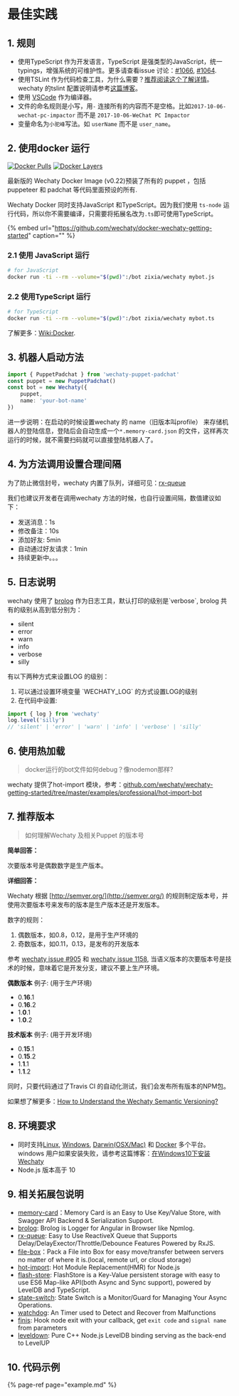 # 最佳实践

## 1. 规则 <a id="rule"></a>

* 使用TypeScript 作为开发语言，TypeScript 是强类型的JavaScript，统一typings，增强系统的可维护性。更多请查看issue 讨论：[\#1066](github.com/wechaty/wechaty/issues/1066), [\#1064](github.com/wechaty/wechaty/issues/1064).
* 使用TSLint 作为代码检查工具，为什么需要？[推荐阅读这个了解详情](https://ts.xcatliu.com/engineering/lint.html)。wechaty 的tslint 配置说明请参考[这篇博客](https://wechaty.github.io/2018/06/30/migrating-wechaty-v0.14-to-v0.18-guide-from-puppeteer-to-padchat-zh/)。
* 使用 [VSCode](https://code.visualstudio.com/) 作为编译器。
* 文件的命名规则是小写，用`-` 连接所有的内容而不是空格。比如`2017-10-06-wechat-pc-impactor` 而不是 `2017-10-06-WeChat PC Impactor`
* 变量命名为`小驼峰`写法。如 `userName` 而不是 `user_name`。

## 2. 使用docker 运行 <a id="start"></a>

[![Docker Pulls](https://img.shields.io/docker/pulls/zixia/wechaty.svg?maxAge=2592000)](https://hub.docker.com/r/zixia/wechaty/) [![Docker Layers](https://images.microbadger.com/badges/image/zixia/wechaty.svg)](https://microbadger.com/#/images/zixia/wechaty)

最新版的 Wechaty Docker Image \(v0.22\)预装了所有的 puppet ，包括 puppeteer 和 padchat 等代码里面预设的所有.

Wechaty Docker 同时支持JavaScript 和TypeScript。因为我们使用 `ts-node` 运行代码，所以你不需要编译，只需要将拓展名改为`.ts`即可使用TypeScript。

{% embed url="https://github.com/wechaty/docker-wechaty-getting-started" caption="" %}

### 2.1 使用 JavaScript 运行

```bash
# for JavaScript
docker run -ti --rm --volume="$(pwd)":/bot zixia/wechaty mybot.js
```

### 2.2 使用TypeScript 运行

```bash
# for TypeScript
docker run -ti --rm --volume="$(pwd)":/bot zixia/wechaty mybot.ts
```

了解更多：[Wiki:Docker](github.com/wechaty/wechaty/wiki/Docker).

## 3. 机器人启动方法 <a id="start"></a>

```typescript
import { PuppetPadchat } from 'wechaty-puppet-padchat'
const puppet = new PuppetPadchat()
const bot = new Wechaty({
    puppet,
    name: 'your-bot-name'
})
```

进一步说明：在启动的时候设置wechaty 的 name（旧版本叫profile） 来存储机器人的登陆信息，登陆后会自动生成一个`*.memory-card.json` 的文件，这样再次运行的时候，就不需要扫码就可以直接登陆机器人了。

## 4. 为方法调用设置合理间隔 <a id="interval"></a>

为了防止微信封号，wechaty 内置了队列，详细可见：[rx-queue](https://github.com/zixia/rx-queue)​

我们也建议开发者在调用wechaty 方法的时候，也自行设置间隔，数值建议如下：

* 发送消息：1s
* 修改备注：10s
* 添加好友:   5min
* 自动通过好友请求：1min
* 持续更新中。。。

## 5. 日志说明

wechaty 使用了 [brolog](https://github.com/huan/brolog) 作为日志工具，默认打印的级别是\`verbose\`, brolog 共有的级别从高到低分别为：

* silent
* error
* warn
* info
* verbose
* silly

有以下两种方式来设置LOG 的级别：

1. 可以通过设置环境变量 \`WECHATY\_LOG\` 的方式设置LOG的级别
2. 在代码中设置:

```typescript
import { log } from 'wechaty'
log.level('silly') 
// 'silent' | 'error' | 'warn' | 'info' | 'verbose' | 'silly'
```

## 6. 使用热加载 <a id="hot-import"></a>

> docker运行的bot文件如何debug？像nodemon那样?

wechaty 提供了hot-import 模块，参考：[github.com/wechaty/wechaty-getting-started/tree/master/examples/professional/hot-import-bot](github.com/wechaty/wechaty-getting-started/tree/master/examples/professional/hot-import-bot)​

## 7. 推荐版本 <a id="version-info"></a>

> 如何理解Wechaty 及相关Puppet 的版本号

**简单回答：**

次要版本号是偶数数字是生产版本。

**详细回答：**

Wechaty 根据 [http://semver.org/](http://semver.org/) 的规则制定版本号，并使用次要版本号来发布的版本是生产版本还是开发版本。

数字的规则：

1. 偶数版本，如0.8，0.12，是用于生产环境的
2. 奇数版本，如0.11，0.13，是发布的开发版本

参考 [wechaty issue \#905](github.com/wechaty/wechaty/issues/905) 和 [wechaty issue 1158](github.com/wechaty/wechaty/issues/1158), 当语义版本的次要版本号是技术的时候，意味着它是开发分支，建议不要上生产环境。

**偶数版本** 例子: \(用于生产环境\)

* 0.**16**.1
* 0.**16**.2
* 1.**0**.1
* 1.**0**.2

**技术版本** 例子: \(用于开发环境\)

* 0.**15**.1
* 0.**15**.2
* 1.**1**.1
* 1.**1**.2

同时，只要代码通过了Travis CI 的自动化测试，我们会发布所有版本的NPM包。

如果想了解更多：[How to Understand the Wechaty Semantic Versioning?](github.com/wechaty/wechaty/wiki/FAQ#3-how-to-understand-the-wechaty-semantic-versioning)​

## 8. 环境要求 <a id="env"></a>

* 同时支持[Linux](https://travis-ci.com/chatie/wechaty), [Windows](https://ci.appveyor.com/project/chatie/wechaty), [Darwin\(OSX/Mac\)](https://travis-ci.com/chatie/wechaty) 和 [Docker](https://app.shippable.com/github/Chatie/wechaty) 多个平台。windows 用户如果安装失败，请参考这篇博客：[在Windows10下安装Wechaty](https://wechaty.github.io/2018/07/24/wechaty-installation-in-windows-10/)​
* Node.js 版本高于 10

## 9. 相关拓展包说明 <a id="package"></a>

* [memory-card](https://github.com/huan/memory-card)：Memory Card is an Easy to Use Key/Value Store, with Swagger API Backend & Serialization Support.
* [brolog](https://github.com/huan/brolog): Brolog is Logger for Angular in Browser like Npmlog.
* [rx-queue](https://github.com/huan/rx-queue): Easy to Use ReactiveX Queue that Supports Delay/DelayExector/Throttle/Debounce Features Powered by RxJS.
* [file-box](https://github.com/huan/file-box)：Pack a File into Box for easy move/transfer between servers no matter of where it is.\(local, remote url, or cloud storage\)
* [hot-import](https://github.com/huan/hot-import): Hot Module Replacement\(HMR\) for Node.js
* [flash-store](https://github.com/huan/flash-store): FlashStore is a Key-Value persistent storage with easy to use ES6 Map-like API\(both Async and Sync support\), powered by LevelDB and TypeScript. 
* [state-switch](https://github.com/huan/state-switch): State Switch is a Monitor/Guard for Managing Your Async Operations. 
* [watchdog](https://github.com/huan/watchdog): An Timer used to Detect and Recover from Malfunctions
* [finis](https://github.com/huan/finis): Hook node exit with your callback, get `exit code` and `signal name` from parameters 
* [leveldown](https://github.com/Level/leveldown): Pure C++ Node.js LevelDB binding serving as the back-end to LevelUP

## 10. 代码示例 <a id="example"></a>

{% page-ref page="example.md" %}

